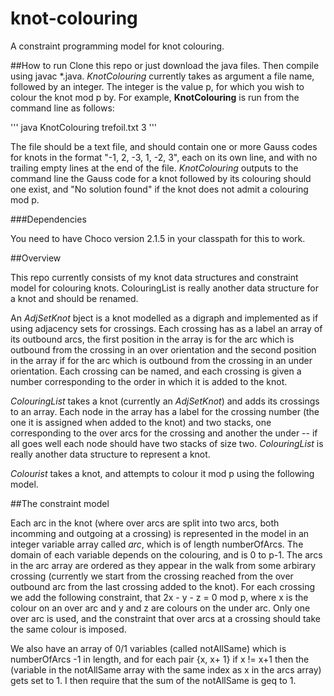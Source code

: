 # knot-colouring
A constraint programming model for knot colouring.

##How to run
Clone this repo or just download the java files.  Then compile using javac *.java.  _KnotColouring_ currently takes as argument a file name, followed by an integer.  The integer is the value p, for which you wish to colour the knot mod p by.  For example, __KnotColouring__ is run from the command line as follows:

'''
java KnotColouring trefoil.txt 3
'''

The file should be a text file, and should contain one or more Gauss codes for knots in the format "-1, 2, -3, 1, -2, 3", each on its own line, and with no trailing empty lines at the end of the file.  _KnotColouring_ outputs to the command line the Gauss code for a knot followed by its colouring should one exist, and "No solution found" if the knot does not admit a colouring mod p.

###Dependencies

You need to have Choco version 2.1.5 in your classpath for this to work.

##Overview

This repo currently consists of my knot data structures and constraint model for colouring knots.  ColouringList is really another data structure for a knot and should be renamed.

An _AdjSetKnot_ bject is a knot modelled as a digraph and implemented as if using adjacency sets for crossings.  Each crossing has as a label an array of its outbound arcs, the first position in the array is for the arc which is outbound from the crossing in an over orientation and the second position in the array if for the arc which is outbound from the crossing in an under orientation.  Each crossing can be named, and each crossing is given a number corresponding to the order in which it is added to the knot.

_ColouringList_ takes a knot (currently an _AdjSetKnot_) and adds its crossings to an array.  Each node in the array has a label for the crossing number (the one it is assigned when added to the knot) and two stacks, one corresponding to the over arcs for the crossing and another the under -- if all goes well each node should have two stacks of size two.  _ColouringList_ is really another data structure to represent a knot.

_Colourist_ takes a knot, and attempts to colour it mod p using the following model.

##The constraint model

Each arc in the knot (where over arcs are split into two arcs, both incomming and outgoing at a crossing) is represented in the model in an integer variable array called _arc_, which is of length numberOfArcs.  The domain of each variable depends on the colouring, and is 0 to p-1.  The arcs in the arc array are ordered as they appear in the walk from some arbirary crossing (currently we start from the crossing reached from the over outbound arc from the last crossing added to the knot).  For each crossing we add the following constraint, that 2x - y - z = 0 mod p, where x is the colour on an over arc and y and z are colours on the under arc.  Only one over arc is used, and the constraint that over arcs at a crossing should take the same colour is imposed.

We also have an array of 0/1 variables (called notAllSame) which is numberOfArcs -1 in length, and for each pair {x, x+ 1} if x != x+1 then the (variable in the notAllSame array with the same index as x in the arcs array) gets set to 1.  I then require that the sum of the notAllSame is geq to 1. 
